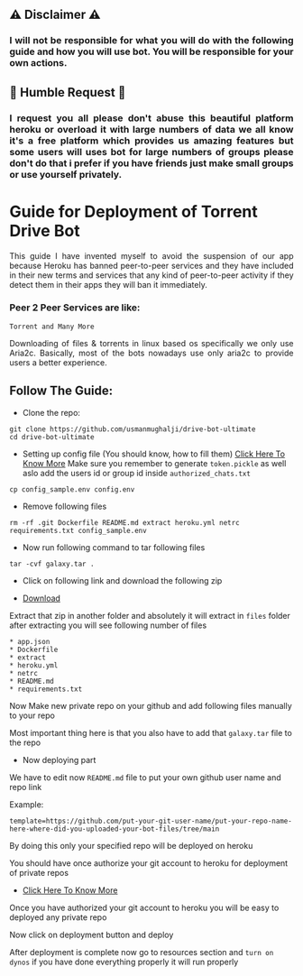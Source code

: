 ## ⚠️ Disclaimer ⚠️

### <p align="justify">I will not be responsible for what you will do with the following guide and how you will use bot. You will be responsible for your own actions.</p>

## 🥺 Humble Request 🥺

### <p align="justify">I request you all please don't abuse this beautiful platform heroku or overload it with large numbers of data we all know it's a free platform which provides us amazing features but some users will uses bot for large numbers of groups please don't do that i prefer if you have friends just make small groups or use yourself privately.</p>

# Guide for Deployment of Torrent Drive Bot

<p align="justify">This guide I have invented myself to avoid the suspension of our app because Heroku has banned peer-to-peer services and they have included in their new terms and services that any kind of peer-to-peer activity if they detect them in their apps they will ban it immediately.</p>

### Peer 2 Peer Services are like:

```Torrent and Many More```

<p align="justify">Downloading of files & torrents in linux based os specifically we only use Aria2c. Basically, most of the bots nowadays use only aria2c to provide users a better experience.</p>

## Follow The Guide:

- Clone the repo:
```
git clone https://github.com/usmanmughalji/drive-bot-ultimate
cd drive-bot-ultimate
```
- Setting up config file (You should know, how to fill them) [Click Here To Know More](https://github.com/usmanmughalji/drive-bot-ultimate#setting-up-config-file) Make sure you remember to generate `token.pickle` as well aslo add the users id or group id inside `authorized_chats.txt`
```
cp config_sample.env config.env
```
- Remove following files
```
rm -rf .git Dockerfile README.md extract heroku.yml netrc requirements.txt config_sample.env
```
- Now run following command to tar following files
```
tar -cvf galaxy.tar .
```
- Click on following link and download the following zip

* [Download](https://github.com/usmanmughalji/guide-one/raw/main/files.zip)

Extract that zip in another folder and absolutely it will extract in `files` folder after extracting you will see following number of files
```
* app.json
* Dockerfile
* extract
* heroku.yml
* netrc
* README.md
* requirements.txt
```
Now Make new private repo on your github and add following files manually to your repo

Most important thing here is that you also have to add that `galaxy.tar` file to the repo

- Now deploying part

We have to edit now `README.md` file to put your own github user name and repo link

Example:

`template=https://github.com/put-your-git-user-name/put-your-repo-name-here-where-did-you-uploaded-your-bot-files/tree/main`

By doing this only your specified repo will be deployed on heroku

You should have once authorize your git account to heroku for deployment of private repos

* [Click Here To Know More](https://devcenter.heroku.com/articles/github-integration)

Once you have authorized your git account to heroku you will be easy to deployed any private repo

Now click on deployment button and deploy

After deployment is complete now go to resources section and `turn on dynos` if you have done everything properly it will run properly
